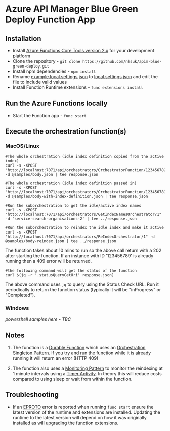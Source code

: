 # Azure API Manager Blue Green Deploy Function App

## Installation

* Install
[Azure Functions Core Tools version 2.x](https://docs.microsoft.com/en-us/azure/azure-functions/functions-run-local#install-the-azure-functions-core-tools)
for your development platform
* Clone the repository - `git clone https://github.com/nhsuk/apim-blue-green-deploy.git`
* Install npm dependencies - `npm install`
* Rename [example.local.settings.json](example.local.settings.json) to
  [local.settings.json](local.settings.json) and edit the file to include valid
  values
* Install Function Runtime extensions - `func extensions install`

## Run the Azure Functions locally

* Start the Function app - `func start`

## Execute the orchestration function(s)

### MacOS/Linux
```
#The whole orchestration (idle index definition copied from the active index)
curl -s -XPOST "http://localhost:7071/api/orchestrators/OrchestratorFunction/123456789" -d @samples/body.json | tee response.json

#The whole orchestration (idle index definition passed in)
curl -s -XPOST "http://localhost:7071/api/orchestrators/OrchestratorFunction/123456789" -d @samples/body-with-index-definition.json | tee response.json

#Run the suborchestration to get the idle/active index names
curl -s -XPOST "http://localhost:7071/api/orchestrators/GetIndexNamesOrchestrator/1" -d 'service-search-organisations-2' | tee ../response.json

#Run the suborchestration to reindex the idle index and make it active
curl -s -XPOST "http://localhost:7071/api/orchestrators/ReIndexOrchestrator/1" -d @samples/body-reindex.json | tee ../response.json

```
The function takes about 10 mins to run so the above call return with a 202 after starting the function. If an instance
with ID '123456789' is already running then a 409 error will be returned.
```
#the following command will get the status of the function
curl $(jq -r '.statusQueryGetUri' response.json)
```
The above command uses `jq` to query using the Status Check URL. Run it periodically to return the function status (typically it will be "inProgress" or "Completed").

### Windows

_powershell samples here - TBC_

## Notes
1) The function is a
[Durable Function](https://docs.microsoft.com/en-us/azure/azure-functions/durable/durable-functions-overview)
which uses an
[Orchestration Singleton Pattern](https://docs.microsoft.com/en-us/azure/azure-functions/durable/durable-functions-singletons).
If you try and run the function while it is already running it will return an
error (HTTP 409)

2) The function also uses a
[Monitoring Pattern](https://docs.microsoft.com/en-us/azure/azure-functions/durable/durable-functions-concepts#monitoring)
to monitor the reindexing at 1 minute intervals using a
[Timer Activity](https://docs.microsoft.com/en-us/azure/azure-functions/durable/durable-functions-timers).
In theory this will reduce costs compared to using sleep or wait from within
the function.


## Troubleshooting

* If an [EPROTO](https://github.com/Azure/azure-functions-durable-js/issues/28)
  error is reported when running `func start` ensure the latest version of the
  runtime and extensions are installed. Updating the runtime to the latest
  version will depend on how it was originally installed as will upgrading the
  function extensions.
